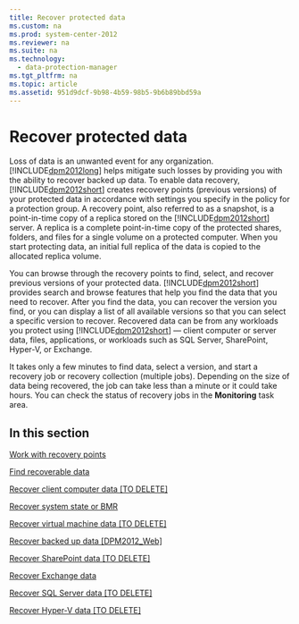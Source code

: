```yaml
---
title: Recover protected data
ms.custom: na
ms.prod: system-center-2012
ms.reviewer: na
ms.suite: na
ms.technology: 
  - data-protection-manager
ms.tgt_pltfrm: na
ms.topic: article
ms.assetid: 951d9dcf-9b98-4b59-98b5-9b6b89bbd59a
---
```

# Recover protected data
Loss of data is an unwanted event for any organization. [!INCLUDE[dpm2012long](./Token/dpm2012long_md.md)] helps mitigate such losses by providing you with the ability to recover backed up data. To enable data recovery, [!INCLUDE[dpm2012short](./Token/dpm2012short_md.md)] creates recovery points \(previous versions\) of your protected data in accordance with settings you specify in the policy for a protection group. A recovery point, also referred to as a snapshot, is a point\-in\-time copy of a replica stored on the [!INCLUDE[dpm2012short](./Token/dpm2012short_md.md)] server. A replica is a complete point\-in\-time copy of the protected shares, folders, and files for a single volume on a protected computer. When you start protecting data, an initial full replica of the data is copied to the allocated replica volume.

You can browse through the recovery points to find, select, and recover previous versions of your protected data. [!INCLUDE[dpm2012short](./Token/dpm2012short_md.md)] provides search and browse features that help you find the data that you need to recover. After you find the data, you can recover the version you find, or you can display a list of all available versions so that you can select a specific version to recover. Recovered data can be from any workloads you protect using [!INCLUDE[dpm2012short](./Token/dpm2012short_md.md)] — client computer or server data, files, applications, or workloads such as SQL Server, SharePoint, Hyper\-V, or Exchange.

It takes only a few minutes to find data, select a version, and start a recovery job or recovery collection \(multiple jobs\). Depending on the size of data being recovered, the job can take less than a minute or it could take hours. You can check the status of recovery jobs in the **Monitoring** task area.

## In this section
[Work with recovery points](./Work-with-recovery-points.md)

[Find recoverable data](./Find-recoverable-data.md)

[Recover client computer data \[TO DELETE\]](assetId:///ba1d7ab2-41f9-4c2e-b2dd-5e5cfb4af9ab)

[Recover system state or BMR](./Recover-system-state-or-BMR.md)

[Recover virtual machine data \[TO DELETE\]](assetId:///f4b0b4c4-ac5f-44f8-b66e-575a9b3d38fc)

[Recover backed up data \[DPM2012\_Web\]](assetId:///d755b1e4-ac20-4ee3-92d5-5c0cf028f87d)

[Recover SharePoint data \[TO DELETE\]](assetId:///6ee4cb68-5e6d-4d85-9f18-f1a1cd434221)

[Recover Exchange data](assetId:///68cf7c59-b7da-4e69-999a-99689c08d8eb)

[Recover SQL Server data \[TO DELETE\]](assetId:///8df7bffc-b96d-4906-8664-4d539d01cd9f)

[Recover Hyper\-V data \[TO DELETE\]](assetId:///673b31ee-24a2-41cc-90af-dcbba319f89b)


